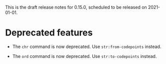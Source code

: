 This is the draft release notes for 0.15.0, scheduled to be released on
2021-01-01.

# Deprecated features

-   The `chr` command is now deprecated. Use `str:from-codepoints` instead.

-   The `ord` command is now deprecated. Use `str:to-codepoints` instead.
